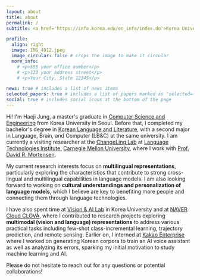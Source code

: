 ```yaml
---
layout: about
title: about
permalink: /
subtitle: <a href='https://info.korea.edu/en_info/index.do'>Korea University-Carnegie Mellon University</a>. gpwl0709@korea.ac.kr.

profile:
  align: right
  image: IMG_4912.jpeg
  image_circular: false # crops the image to make it circular
  more_info: 
    # <p>555 your office number</p>
    # <p>123 your address street</p>
    # <p>Your City, State 12345</p>

news: true # includes a list of news items
selected_papers: true # includes a list of papers marked as "selected={true}"
social: true # includes social icons at the bottom of the page
---
```

Hi! I'm Haeji Jung, a master's graduate in [Computer Science and Engineering](https://cs.korea.edu/en_cs/index.do) from Korea University in Seoul. Before that, I completed my bachelor's degree in [Korean Language and Literature](https://lib001.korea.edu/lib001_en/index.do), with a second major in Language, Brain, and Computer (LB&C) at the same university. I am currently a visiting researcher at the [ChangeLing Lab](https://changelinglab.github.io/) at [Language Technologies Institute](https://lti.cs.cmu.edu/), [Carnegie Mellon University](https://www.cmu.edu/), where I work with [Prof. David R. Mortensen](https://www.cs.cmu.edu/~dmortens/). 

My current research interests focus on **multilingual representations**, particularly exploring the characteristics that contribute to strong cross-lingual and multilingual capabilities in language models. I am also looking forward to working on **cultural understandings and personalization of language models**, which I believe are key to benefiting more people and connecting them through language technologies.

I have also spent time at [Vision & AI Lab](https://visionai.korea.ac.kr/) in Korea University and at [NAVER Cloud CLOVA](https://clova.ai/en), where I contributed to research projects exploring **multimodal (vision and language) representations** to address various practical tasks including few-shot class-incremental learning, trajectory prediction, and remote sensing. Earlier on, I interned at [Kakao Enterprise](https://kakaoenterprise.com/) where I worked on generating Korean corpora to train an AI voice assistant as well as analyzing its errors, sparking my initial motivation to study machine learning and AI.
<!-- I took part in generating Korean corpora to train an AI voice assistant and analyzing failure cases from incoming user data, was initially motivated to study machine learning and AI during my first internship at [Kakao Enterprise](https://kakaoenterprise.com/), where I took part in generating Korean corpora to train an AI voice assistant and analyzing failure cases from incoming user data. -->

Please do not hesitate to reach out for any questions or potential collaborations!

<!-- Previously, I was part of the [Vision&AI Lab](https://visionai.korea.ac.kr/) in Korea University, where I worked on practical applications/scenarios such as Few-Shot Class-Incremental Learning, Trajectory Prediction, and Remote Sensing, utilizing pre-trained representations---usually from another modality: text---to guide the learning of representations for target tasks. I also interned at [NAVER Cloud CLOVA](https://clova.ai/en), where I contributed to a research project on Visual Document Understanding, and could further explore multimodal approaches with a task that requires both vision and language understanding. I enjoyed investigating how different modalities align in latent space, how they can leverage each other in specific tasks, and eventually how such mechanism aligns with human congnition/intelligence.  -->



